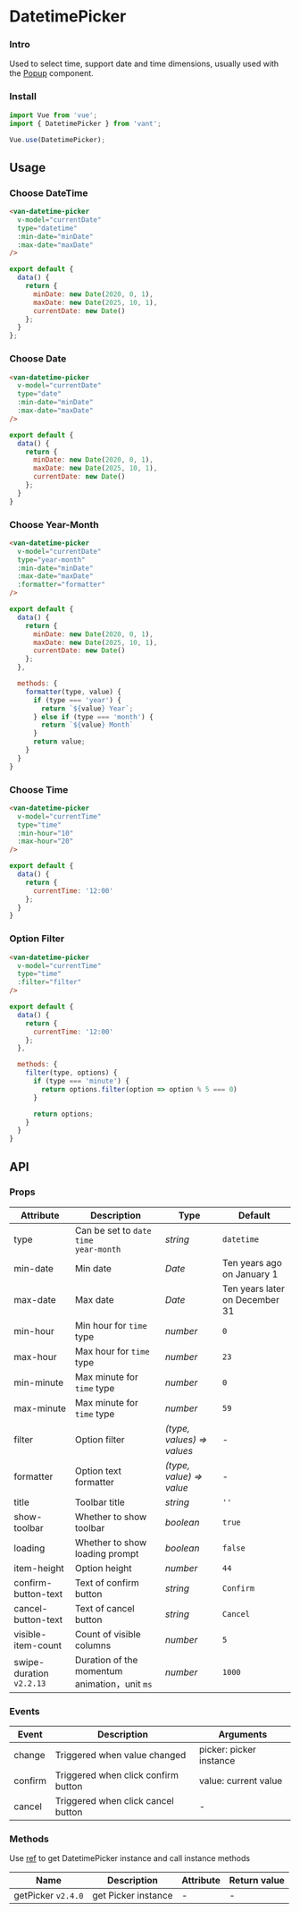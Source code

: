 # DatetimePicker

### Intro

Used to select time, support date and time dimensions, usually used with the [Popup](#/en-US/popup) component.

### Install

```js
import Vue from 'vue';
import { DatetimePicker } from 'vant';

Vue.use(DatetimePicker);
```

## Usage

### Choose DateTime

```html
<van-datetime-picker
  v-model="currentDate"
  type="datetime"
  :min-date="minDate"
  :max-date="maxDate"
/>
```

```js
export default {
  data() {
    return {
      minDate: new Date(2020, 0, 1),
      maxDate: new Date(2025, 10, 1),
      currentDate: new Date()
    };
  }
};
```

### Choose Date

```html
<van-datetime-picker
  v-model="currentDate"
  type="date"
  :min-date="minDate"
  :max-date="maxDate"
/>
```

```js
export default {
  data() {
    return {
      minDate: new Date(2020, 0, 1),
      maxDate: new Date(2025, 10, 1),
      currentDate: new Date()
    };
  }
}
```

### Choose Year-Month

```html
<van-datetime-picker
  v-model="currentDate"
  type="year-month"
  :min-date="minDate"
  :max-date="maxDate"
  :formatter="formatter"
/>
```

```js
export default {
  data() {
    return {
      minDate: new Date(2020, 0, 1),
      maxDate: new Date(2025, 10, 1),
      currentDate: new Date()
    };
  },

  methods: {
    formatter(type, value) {
      if (type === 'year') {
        return `${value} Year`;
      } else if (type === 'month') {
        return `${value} Month`
      }
      return value;
    }
  }
}
```

### Choose Time

```html
<van-datetime-picker
  v-model="currentTime"
  type="time"
  :min-hour="10"
  :max-hour="20"
/>
```

```js
export default {
  data() {
    return {
      currentTime: '12:00'
    };
  }
}
```

### Option Filter

```html
<van-datetime-picker
  v-model="currentTime"
  type="time"
  :filter="filter"
/>
```

```js
export default {
  data() {
    return {
      currentTime: '12:00'
    };
  },

  methods: {
    filter(type, options) {
      if (type === 'minute') {
        return options.filter(option => option % 5 === 0)
      }

      return options;
    }
  }
}
```

## API

### Props

| Attribute | Description | Type | Default |
|------|------|------|------|
| type | Can be set to `date` `time`<br> `year-month` | *string* | `datetime` |
| min-date | Min date | *Date* | Ten years ago on January 1 |
| max-date | Max date | *Date* | Ten years later on December 31 |
| min-hour | Min hour for `time` type | *number* | `0` |
| max-hour | Max hour for `time` type | *number* | `23` |
| min-minute | Max minute for `time` type | *number* | `0` |
| max-minute | Max minute for `time` type | *number* | `59` |
| filter | Option filter | *(type, values) => values* | - |
| formatter | Option text formatter | *(type, value) => value* | - |
| title | Toolbar title | *string* | `''` |
| show-toolbar | Whether to show toolbar | *boolean* | `true` |
| loading | Whether to show loading prompt | *boolean* | `false` |
| item-height | Option height | *number* | `44` |
| confirm-button-text | Text of confirm button | *string* | `Confirm` |
| cancel-button-text | Text of cancel button | *string* | `Cancel` |
| visible-item-count | Count of visible columns | *number* | `5` |
| swipe-duration `v2.2.13` | Duration of the momentum animation，unit `ms` | *number*  | `1000` |

### Events

| Event | Description | Arguments |
|------|------|------|
| change | Triggered when value changed | picker: picker instance |
| confirm | Triggered when click confirm button | value: current value |
| cancel | Triggered when click cancel button | - |

### Methods

Use [ref](https://vuejs.org/v2/api/#ref) to get DatetimePicker instance and call instance methods

| Name | Description | Attribute | Return value |
|------|------|------|------|
| getPicker `v2.4.0` | get Picker instance | - | - |
